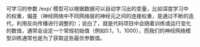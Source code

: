 可学习的参数/exp/模型可以根据数据可以自动学习出的变量，比如深度学习中的权重，偏差（神经网络中不同网络层的神经元之间的连接权重，是通过不断的迭代，利用反向传播进行调整的）；说白了，就是代码项目中会随着训练或运行变化的数值，通常会设定一个常规初始值（例如0.1，1，1000），而我们的神经网络模型训练通常也是为了获取这些最优参数值。